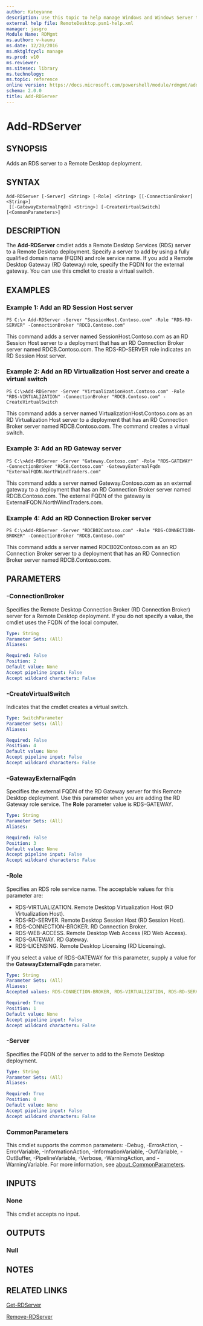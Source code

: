 ```yaml
---
author: Kateyanne
description: Use this topic to help manage Windows and Windows Server technologies with Windows PowerShell.
external help file: RemoteDesktop.psm1-help.xml
manager: jasgro
Module Name: RDMgmt
ms.author: v-kaunu
ms.date: 12/20/2016
ms.mktglfcycl: manage
ms.prod: w10
ms.reviewer:
ms.sitesec: library
ms.technology:
ms.topic: reference
online version: https://docs.microsoft.com/powershell/module/rdmgmt/add-rdserver?view=windowsserver2016-ps&wt.mc_id=ps-gethelp
schema: 2.0.0
title: Add-RDServer
---
```


# Add-RDServer

## SYNOPSIS
Adds an RDS server to a Remote Desktop deployment.

## SYNTAX

```
Add-RDServer [-Server] <String> [-Role] <String> [[-ConnectionBroker] <String>]
 [[-GatewayExternalFqdn] <String>] [-CreateVirtualSwitch] [<CommonParameters>]
```

## DESCRIPTION
The **Add-RDServer** cmdlet adds a Remote Desktop Services (RDS) server to a Remote Desktop deployment.
Specify a server to add by using a fully qualified domain name (FQDN) and role service name.
If you add a Remote Desktop Gateway (RD Gateway) role, specify the FQDN for the external gateway.
You can use this cmdlet to create a virtual switch.

## EXAMPLES

### Example 1: Add an RD Session Host server
```
PS C:\> Add-RDServer -Server "SessionHost.Contoso.com" -Role "RDS-RD-SERVER" -ConnectionBroker "RDCB.Contoso.com"
```

This command adds a server named SessionHost.Contoso.com as an RD Session Host server to a deployment that has an RD Connection Broker server named RDCB.Contoso.com.
The RDS-RD-SERVER role indicates an RD Session Host server.

### Example 2: Add an RD Virtualization Host server and create a virtual switch
```
PS C:\>Add-RDServer -Server "VirtualizationHost.Contoso.com" -Role "RDS-VIRTUALIZATION" -ConnectionBroker "RDCB.Contoso.com" -CreateVirtualSwitch
```

This command adds a server named VirtualizationHost.Contoso.com as an RD Virtualization Host server to a deployment that has an RD Connection Broker server named RDCB.Contoso.com.
The command creates a virtual switch.

### Example 3: Add an RD Gateway server
```
PS C:\>Add-RDServer -Server "Gateway.Contoso.com" -Role "RDS-GATEWAY" -ConnectionBroker "RDCB.Contoso.com" -GatewayExternalFqdn "ExternalFQDN.NorthWindTraders.com"
```

This command adds a server named Gateway.Contoso.com as an external gateway to a deployment that has an RD Connection Broker server named RDCB.Contoso.com.
The external FQDN of the gateway is ExternalFQDN.NorthWindTraders.com.

### Example 4: Add an RD Connection Broker server
```
PS C:\>Add-RDServer -Server "RDCB02Contoso.com" -Role "RDS-CONNECTION-BROKER" -ConnectionBroker "RDCB.Contoso.com"
```

This command adds a server named RDCB02Contoso.com as an RD Connection Broker server to a deployment that has an RD Connection Broker server named RDCB.Contoso.com.

## PARAMETERS

### -ConnectionBroker
Specifies the Remote Desktop Connection Broker (RD Connection Broker) server for a Remote Desktop deployment.
If you do not specify a value, the cmdlet uses the FQDN of the local computer.

```yaml
Type: String
Parameter Sets: (All)
Aliases:

Required: False
Position: 2
Default value: None
Accept pipeline input: False
Accept wildcard characters: False
```

### -CreateVirtualSwitch
Indicates that the cmdlet creates a virtual switch.

```yaml
Type: SwitchParameter
Parameter Sets: (All)
Aliases:

Required: False
Position: 4
Default value: None
Accept pipeline input: False
Accept wildcard characters: False
```

### -GatewayExternalFqdn
Specifies the external FQDN of the RD Gateway server for this Remote Desktop deployment.
Use this parameter when you are adding the RD Gateway role service.
The **Role** parameter value is RDS-GATEWAY.

```yaml
Type: String
Parameter Sets: (All)
Aliases:

Required: False
Position: 3
Default value: None
Accept pipeline input: False
Accept wildcard characters: False
```

### -Role
Specifies an RDS role service name.
The acceptable values for this parameter are:

- RDS-VIRTUALIZATION.
Remote Desktop Virtualization Host (RD Virtualization Host).
- RDS-RD-SERVER.
Remote Desktop Session Host (RD Session Host).
- RDS-CONNECTION-BROKER.
RD Connection Broker.
- RDS-WEB-ACCESS.
Remote Desktop Web Access (RD Web Access).
- RDS-GATEWAY.
RD Gateway.
- RDS-LICENSING.
Remote Desktop Licensing (RD Licensing).

If you select a value of RDS-GATEWAY for this parameter, supply a value for the **GatewayExternalFqdn** parameter.

```yaml
Type: String
Parameter Sets: (All)
Aliases:
Accepted values: RDS-CONNECTION-BROKER, RDS-VIRTUALIZATION, RDS-RD-SERVER, RDS-WEB-ACCESS, RDS-GATEWAY, RDS-LICENSING

Required: True
Position: 1
Default value: None
Accept pipeline input: False
Accept wildcard characters: False
```

### -Server
Specifies the FQDN of the server to add to the Remote Desktop deployment.

```yaml
Type: String
Parameter Sets: (All)
Aliases:

Required: True
Position: 0
Default value: None
Accept pipeline input: False
Accept wildcard characters: False
```

### CommonParameters
This cmdlet supports the common parameters: -Debug, -ErrorAction, -ErrorVariable, -InformationAction, -InformationVariable, -OutVariable, -OutBuffer, -PipelineVariable, -Verbose, -WarningAction, and -WarningVariable. For more information, see [about_CommonParameters](https://go.microsoft.com/fwlink/?LinkID=113216).

## INPUTS

### None

This cmdlet accepts no input.

## OUTPUTS

### Null

## NOTES

## RELATED LINKS

[Get-RDServer](./Get-RDServer.md)

[Remove-RDServer](./Remove-RDServer.md)

